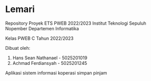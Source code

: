 # Lemari
Repository Proyek ETS PWEB 2022/2023 Institut Teknologi Sepuluh Nopember Departemen Informatika

Kelas PWEB C Tahun 2022/2023

Dibuat oleh:

1. Hans Sean Nathanael - 5025201019
2. Achmad Ferdiansyah - 5025201245

Aplikasi sistem informasi koperasi simpan pinjam
